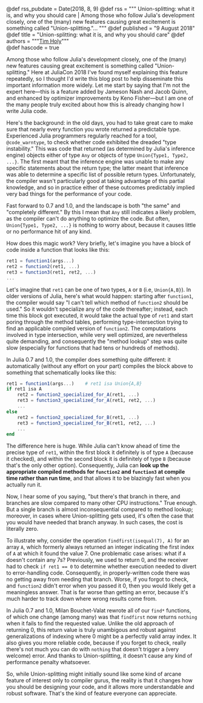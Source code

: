 @def rss_pubdate = Date(2018, 8, 9)
@def rss = """ Union-splitting: what it is, and why you should care | Among those who follow Julia's development closely, one of the (many) new features causing great excitement is something called "Union-splitting."... """
@def published = "9 August 2018"
@def title = "Union-splitting: what it is, and why you should care"
@def authors = """<a href="https://github.com/timholy">Tim Holy</a>"""  
@def hascode = true

Among those who follow Julia's development closely, one of the (many) new features causing great excitement is something called "Union-splitting."
Here at JuliaCon 2018 I've found myself explaining this feature repeatedly, so I thought I'd write this blog post to help disseminate this important information more widely.
Let me start by saying that I'm not the expert here—this is a feature added by Jameson Nash and Jacob Quinn, and enhanced by optimizer improvements by Keno Fisher—but I am one of the many people truly excited about how this is already changing how I write Julia code.

Here's the background: in the old days, you had to take great care to make sure that nearly every function you wrote returned a predictable type.
Experienced Julia programmers regularly reached for a tool, `@code_warntype`, to check whether code exhibited the dreaded "type instability."
This was code that returned (as determined by Julia's inference engine) objects either of type `Any` or objects of type `Union{Type1, Type2, ...}`.
The first meant that the inference engine was unable to make any specific statements about the return type; the latter meant that inference was able to determine a specific list of possible return types.
Unfortunately, the compiler wasn't particularly good at taking advantage of this partial knowledge, and so in practice either of these outcomes predictably implied very bad things for the performance of your code.

Fast forward to 0.7 and 1.0, and the landscape is both "the same" and "completely different."
By this I mean that `Any` still indicates a likely problem, as the compiler can't do anything to optimize the code.
But often, `Union{Type1, Type2, ...}` is nothing to worry about, because it causes little or no performance hit of any kind.

How does this magic work?
Very briefly, let's imagine you have a block of code inside a function that looks like this:

```julia
ret1 = function1(args...)
ret2 = function2(ret1, ...)
ret3 = function3(ret1, ret2, ...)
...
```

Let's imagine that `ret1` can be one of two types, `A` or `B` (i.e, `Union{A,B}`).
In older versions of Julia, here's what would happen: starting after `function1`, the compiler would say "I can't tell which method of `function2` should be used."
So it wouldn't specialize any of the code
thereafter; instead, each time this block got executed, it would take the actual type of `ret1` and start poring through the method tables,  performing type-intersection trying to find an applicable compiled version of `function2`.
The computations involved in type intersection, while very well optimized, are nevertheless quite demanding, and consequently the "method lookup" step was quite slow (especially for functions that had tens or hundreds of methods).

In Julia 0.7 and 1.0, the compiler does something quite different: it automatically (without any effort on your part) compiles the block above to something that schematically looks like this:

```julia
ret1 = function1(args...)    # ret1 isa Union{A,B}
if ret1 isa A
    ret2 = function2_specialized_for_A(ret1, ...)
    ret3 = function3_specialized_for_A(ret1, ret2, ...)
    ...
else
    ret2 = function2_specialized_for_B(ret1, ...)
    ret3 = function3_specialized_for_B(ret1, ret2, ...)
    ...
end
```

The difference here is huge.
While Julia can't know ahead of time the precise type of `ret1`, within the first block it definitely is of type `A` (because it checked), and within the second block it is definitely of type `B` (because that's the only other option).
Consequently, Julia can **look up the appropriate compiled methods for `function2` and `function3` at compile time rather than run time**, and that allows it to be blazingly fast when you actually run it.

Now, I hear some of you saying, "but there's that branch in there, and branches are slow compared to many other CPU instructions."
True enough.
But a single branch is almost inconsequential compared to method lookup; moreover, in cases where Union-splitting gets used, it's often the case that you would have needed that branch anyway.
In such cases, the cost is literally zero.

To illustrate why, consider the operation `findfirst(isequal(7), A)` for an array `A`, which formerly always returned an integer indicating the first index of `A` at which it found the value 7.
One problematic case arises: what if `A` doesn't contain any 7s?
Previously, we used to return 0, and the receiver had to check `if ret1 == 0` to determine whether execution needed to divert to error-handling code.
Consequently, in properly-written code there was no getting away from needing that branch.
Worse, if you forgot to check, and `function2` didn't error when you passed it 0, then you would likely get a meaningless answer.
That is far worse than getting an error, because it's much harder to track down where wrong results come from.

In Julia 0.7 and 1.0, Milan Bouchet-Valat rewrote all of our `find*` functions, of which one change (among many) was that `findfirst` now returns `nothing` when it fails to find the requested value.
Unlike the old approach of returning 0, this return value is truly unambigous and robust against generalizations of indexing where 0 might be a perfectly valid array index.
It also gives you more reliable code, because if you forget to check, really there's not much you can do with `nothing` that doesn't trigger a (very welcome) error.
And thanks to Union-splitting, it doesn't cause any kind of performance penalty whatsoever.

So, while Union-splitting might initially sound like some kind of arcane feature of interest only to compiler gurus, the reality is that it changes how you should be designing your code, and it allows more understandable and robust software.
That's the kind of feature everyone can appreciate.
